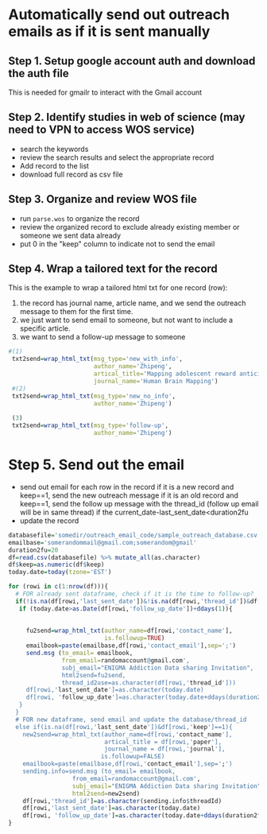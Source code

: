 # Automatically send out outreach emails as if it is sent manually

## Step 1. Setup google account auth and download the auth file
This is needed for gmailr to interact with the Gmail account

## Step 2. Identify studies in web of science (may need to VPN to access WOS service)
* search the keywords
* review the search results and select the appropriate record
* Add record to the list
* download full record as csv file

## Step 3. Organize and review WOS file
* run `parse.wos` to organize the record
* review the organized record to exclude already existing member or someone we sent data already 
* put 0 in the "keep" column to indicate not to send the email


## Step 4. Wrap a tailored text for the record

This is the example to wrap a tailored html txt for one record (row):
1) the record has journal name, article name, and we send the outreach message to them for the first time. 
2) we just want to send email to someone, but not want to include a specific article.
3) we want to send a follow-up message to someone

```R
#(1)
 txt2send=wrap_html_txt(msg_type='new_with_info',
                        author_name='Zhipeng',
                        artical_title='Mapping adolescent reward anticipation, receipt, and prediction error during the monetary incentive delay task',
                        journal_name='Human Brain Mapping')
 #(2)
 txt2send=wrap_html_txt(msg_type='new_no_info',
                        author_name='Zhipeng')
 
 (3)
 txt2send=wrap_html_txt(msg_type='follow-up',
                        author_name='Zhipeng')
```

# Step 5. Send out the email
* send out email for each row in the record
  if it is a new record and keep==1, send the new outreach message
  if it is an old record and keep==1, send the follow up message with the thread_id (follow up email will be in same thread) if the current_date-last_sent_date<duration2fu
* update the record

```R
databasefile='somedir/outreach_email_code/sample_outreach_database.csv'
emailbase='somerandommail@gmail.com;somerandom@gmail'
duration2fu=20
df=read.csv(databasefile) %>% mutate_all(as.character)
df$keep=as.numeric(df$keep)
today.date=today(tzone='EST')

for (rowi in c(1:nrow(df))){
  # FOR already sent dataframe, check if it is the time to follow-up?
  if(!is.na(df[rowi,'last_sent_date'])&!is.na(df[rowi,'thread_id'])&df[rowi,'keep']==1&!is.na(df[rowi,'follow_up_date'])){
   if (today.date>as.Date(df[rowi,'follow_up_date'])+ddays(1)){
     
     
     fu2send=wrap_html_txt(author_name=df[rowi,'contact_name'],
                           is.followup=TRUE)
     emailbook=paste(emailbase,df[rowi,'contact_email'],sep=';')
     send.msg (to_email= emailbook,
               from_email=randomaccount@gmail.com',
               subj_email="ENIGMA Addiction Data sharing Invitation",
               html2send=fu2send,
               thread_id2use=as.character(df[rowi,'thread_id']))
     df[rowi,'last_sent_date']=as.character(today.date)
     df[rowi, 'follow_up_date']=as.character(today.date+ddays(duration2fu))
   }
  }
  # FOR new dataframe, send email and update the database/thread_id
  else if(is.na(df[rowi,'last_sent_date'])&df[rowi,'keep']==1){
    new2send=wrap_html_txt(author_name=df[rowi,'contact_name'],
                           artical_title = df[rowi,'paper'],
                           journal_name = df[rowi,'journal'],
                          is.followup=FALSE)
    emailbook=paste(emailbase,df[rowi,'contact_email'],sep=';')
    sending.info=send.msg (to_email= emailbook,
                  from_email=randomaccount@gmail.com',
                  subj_email="ENIGMA Addiction Data sharing Invitation",
                  html2send=new2send)
    df[rowi,'thread_id']=as.character(sending.info$threadId)
    df[rowi,'last_sent_date']=as.character(today.date)
    df[rowi, 'follow_up_date']=as.character(today.date+ddays(duration2fu))}
}
```




